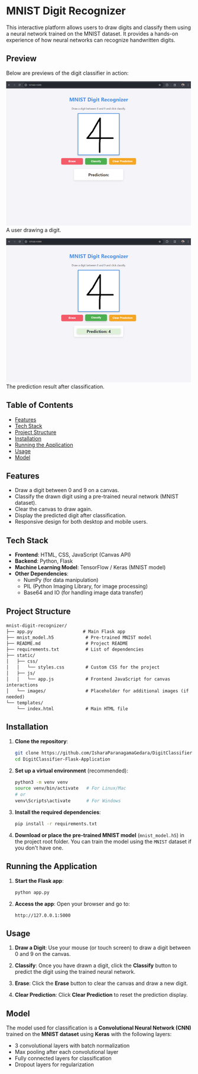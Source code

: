 # MNIST Digit Recognizer

This interactive platform allows users to draw digits and classify them using a neural network trained on the MNIST dataset. It provides a hands-on experience of how neural networks can recognize handwritten digits. 

## Preview
Below are previews of the digit classifier in action:

![DigitClassifier Preview-1](images_digitclassifier/img-01.png)
A user drawing a digit.

![DigitClassifier Preview-2](images_digitclassifier/img-02.png)
The prediction result after classification.

## Table of Contents
- [Features](#features)
- [Tech Stack](#tech-stack)
- [Project Structure](#project-structure)
- [Installation](#installation)
- [Running the Application](#running-the-application)
- [Usage](#usage)
- [Model](#model)

## Features
- Draw a digit between 0 and 9 on a canvas.
- Classify the drawn digit using a pre-trained neural network (MNIST dataset).
- Clear the canvas to draw again.
- Display the predicted digit after classification.
- Responsive design for both desktop and mobile users.

## Tech Stack
- **Frontend**: HTML, CSS, JavaScript (Canvas API)
- **Backend**: Python, Flask
- **Machine Learning Model**: TensorFlow / Keras (MNIST model)
- **Other Dependencies**: 
  - NumPy (for data manipulation)
  - PIL (Python Imaging Library, for image processing)
  - Base64 and IO (for handling image data transfer)

## Project Structure

```
mnist-digit-recognizer/
├── app.py                   # Main Flask app
├── mnist_model.h5            # Pre-trained MNIST model
├── README.md                 # Project README
├── requirements.txt          # List of dependencies
├── static/
│   ├── css/
│   │   └── styles.css        # Custom CSS for the project
│   ├── js/
│   │   └── app.js            # Frontend JavaScript for canvas interactions
│   └── images/               # Placeholder for additional images (if needed)
└── templates/
    └── index.html            # Main HTML file
```

## Installation

1. **Clone the repository**:
   ```bash
   git clone https://github.com/IsharaParanagamaGedara/DigitClassifier-Flask-Application.git
   cd DigitClassifier-Flask-Application
   ```

2. **Set up a virtual environment** (recommended):
   ```bash
   python3 -m venv venv
   source venv/bin/activate   # For Linux/Mac
   # or 
   venv\Scripts\activate      # For Windows
   ```

3. **Install the required dependencies**:
   ```bash
   pip install -r requirements.txt
   ```

4. **Download or place the pre-trained MNIST model** (`mnist_model.h5`) in the project root folder. You can train the model using the `MNIST` dataset if you don't have one.

## Running the Application

1. **Start the Flask app**:
   ```bash
   python app.py
   ```

2. **Access the app**:
   Open your browser and go to:
   ```
   http://127.0.0.1:5000
   ```

## Usage

1. **Draw a Digit**:
   Use your mouse (or touch screen) to draw a digit between 0 and 9 on the canvas.

2. **Classify**:
   Once you have drawn a digit, click the **Classify** button to predict the digit using the trained neural network.

3. **Erase**:
   Click the **Erase** button to clear the canvas and draw a new digit.

4. **Clear Prediction**:
   Click **Clear Prediction** to reset the prediction display.

## Model

The model used for classification is a **Convolutional Neural Network (CNN)** trained on the **MNIST dataset** using **Keras** with the following layers:
- 3 convolutional layers with batch normalization
- Max pooling after each convolutional layer
- Fully connected layers for classification
- Dropout layers for regularization

